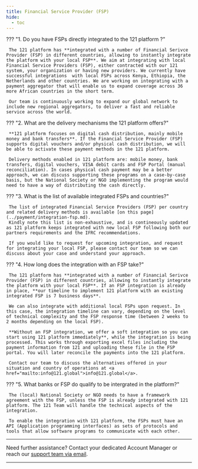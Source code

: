 ```yaml
---
title: Financial Service Provider (FSP)
hide:
  - toc
---
```





??? "1. Do you have FSPs directly integrated to the 121 platform ?"

     The 121 platform has **integrated with a number of Financial Serivce Provider (FSP) in different countries, allowing to instantly integrate the platform with your local FSP**. We aim at integrating with local Financial Service Providers (FSP), either contracted with our 121 system, your organization or having new providers. We currently have successful integrations  with local FSPs across Kenya, Ethiopia, the Netherlands and other countries. We are working on integrating with a payment aggregator that will enable us to expand coverage across 36 more African countries in the short term. 
   
     Our team is continuously working to expand our global network to include new regional aggregators, to deliver a fast and reliable service across the world.

??? "2. What are the delivery mechanisms the 121 platform offers?"

     **121 platform focuses on digital cash distribution, mainly mobile money and bank transfers**. If the Financial Service Provider (FSP) supports digital vouchers and/or physical cash distribution, we will be able to activate these payment methods in the 121 platform.

     Delivery methods enabled in 121 platform are: mobile money, bank transfers, digital vouchers, VISA debit cards and FSP Portal (manual reconciliation). In cases physical cash payment may be a better approach, we can discuss supporting these programs on a case-by-case basis, but the National Society or NGO implementing the program would need to have a way of distributing the cash directly. 

??? "3. What is the list of available integrated FSPs and countries?"
     
     The list of integrated Financial Service Providers (FSP) per country and related delivery methods is available [on this page](../payment/integration-fsp.md). 
     Kindly note this list is non-exhaustive, and is contineously updated as 121 platform keeps integrated with new local FSP following both our partners requirements and the IFRC recommendations.

     If you would like to request for upcoming integration, and request for integrating your local FSP, please contact our team so we can discuss about your case and understand your approach. 

??? "4. How long does the integration with an FSP take?"

     The 121 platform has **integrated with a number of Financial Serivce Provider (FSP) in different countries, allowing to instantly integrate the platform with your local FSP**. If an FSP integration is already in place, **our timeline to implement 121 platform with an existing integrated FSP is 7 business days**. 
     
     We can also integrate with additional local FSPs upon request. In this case, the integration timeline can vary, depending on the level of technical complexity and the FSP response time (between 2 weeks to 2 months depending on the local FSP).

     **Without an FSP integration, we offer a soft integration so you can start using 121 platform immediately**, while the integration is being processed. This works through exporting excel files including the payment information from 121 and uploading these file in the FSP portal. You will later reconcile the payments into the 121 platform. 
     
     Contact our team to discuss the alternatives offered in your situation and country of operations at <a href="mailto:info@121.global">info@121.global</a>.


??? "5. What banks or FSP do qualify to be intergrated in the platform?"

     The (local) National Society or NGO needs to have a framework agreement with the FSP, unless the FSP is already integrated with 121 platform. The 121 Team will handle the technical aspects of the integration. 

     To enable the integration with 121 platform, the FSPs must have an API (Application programming interfaces) as sets of protocols and tools that allow software programs to communicate with each other.





____
Need further assistance? Contact your dedicated Account Manager or reach our <a href="mailto:support@121.global">support team via email</a>.
___

